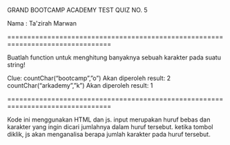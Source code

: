 GRAND BOOTCAMP ACADEMY TEST QUIZ NO. 5

Nama : Ta'zirah Marwan

================================================================================

Buatlah function untuk menghitung banyaknya sebuah karakter pada suatu string!

Clue:
    countChar(“bootcamp”,”o”)
        Akan diperoleh result: 2
    countChar(“arkademy”,”k”)
        Akan diperoleh result: 1

================================================================================

Kode ini menggunakan HTML dan js. input merupakan huruf bebas dan karakter yang ingin dicari jumlahnya dalam huruf tersebut. ketika tombol diklik, js akan menganalisa berapa jumlah karakter pada huruf tersebut.